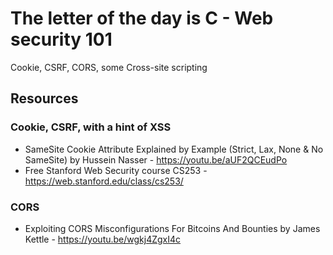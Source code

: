 # The letter of the day is C - Web security 101
Cookie, CSRF, CORS, some Cross-site scripting

## Resources 
### Cookie, CSRF, with a hint of XSS
- SameSite Cookie Attribute Explained by Example (Strict, Lax, None & No SameSite) by Hussein Nasser - https://youtu.be/aUF2QCEudPo
- Free Stanford Web Security course CS253 - https://web.stanford.edu/class/cs253/

### CORS
- Exploiting CORS Misconfigurations For Bitcoins And Bounties by James Kettle - https://youtu.be/wgkj4ZgxI4c

